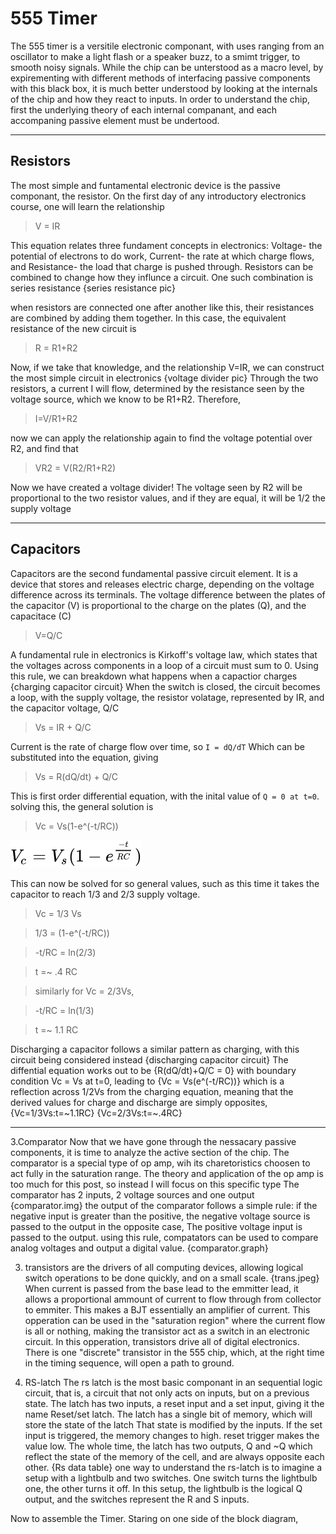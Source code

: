 
# 555 Timer

The 555 timer is a versitile electronic componant, with uses ranging from an oscillator to make a light flash or a speaker buzz, to a smimt trigger,
to smooth noisy signals. While the chip can be unterstood as a macro level, by expirementing with different methods of interfacing passive
components with this black box, it is much better understood by looking at the internals of the chip and how they react to inputs. In order to 
understand the chip, first the underlying theory of each internal companant, and each accompaning passive element must be undertood. 

-------
## Resistors

The most simple and funtamental electronic device is the passive componant, the resistor. On the first day of any introductory electronics course, one 
will learn the relationship

>V = IR

This equation relates three fundament concepts in electronics: Voltage- the potential of electrons to do work,
Current- the rate at which charge flows, and Resistance- the load that charge is pushed through. Resistors can be combined to change how they
influnce a circuit. One such combination is series resistance
{series resistance pic}


when resistors are connected one after another like this, their resistances are combined by adding them together. In this case, the equivalent 
resistance of the new circuit is 
>R = R1+R2

Now, if we take that knowledge, and the relationship V=IR, we can construct the most simple circuit in electronics
{voltage divider pic}
Through the two resistors, a current I will flow, determined by the resistance seen by the voltage source, which we know to be R1+R2. Therefore,
>I=V/R1+R2

now we can apply the relationship again to find the voltage potential over R2, and find that 
>VR2 = V(R2/R1+R2)

Now we have created a voltage divider! The voltage seen by R2 will be proportional to the two resistor values, and if they are equal, it will be 1/2 the supply voltage

-----

## Capacitors
Capacitors are the second fundamental passive circuit element. It is a device that stores and releases electric charge, depending on the voltage
difference across its terminals. The voltage difference between the plates of the capacitor (V) is proportional to the charge on the plates (Q), and the capacitace (C)
>V=Q/C

A fundamental rule in electronics is Kirkoff's voltage law, which states that the voltages across components in a loop of a circuit must sum to 0.
Using this rule, we can breakdown what happens when a capactior charges
{charging capacitor circuit}
When the switch is closed, the circuit becomes a loop, with the supply voltage, the resistor volatage, represented by IR, and the capacitor voltage, Q/C
>Vs = IR + Q/C

Current is the rate of charge flow over time, so
`I = dQ/dT` Which can be substituted into the equation, giving

>Vs = R(dQ/dt) + Q/C

This is first order differential equation, with the inital value of `Q = 0 at t=0`. solving this, the general solution is 
>Vc = Vs(1-e^(-t/RC))

![alt-text](/images/555_timer1.svg)

This can now be solved for so general values, such as this time it takes the capacitor to reach 1/3 and 2/3 supply voltage. 
>Vc = 1/3 Vs

>1/3 = (1-e^(-t/RC))

>-t/RC = ln(2/3)

>t =~ .4 RC

> similarly for Vc = 2/3Vs, 

>-t/RC = ln(1/3)

>t =~ 1.1 RC

Discharging a capacitor follows a similar pattern as charging, with this circuit being considered instead
{discharging capacitor circuit}
The diffential equation works out to be 
{R(dQ/dt)+Q/C = 0}
with boundary condition Vc = Vs at t=0, leading to 
{Vc = Vs(e^(-t/RC))}
which is a reflection across 1/2Vs from the charging equation, meaning that the derived values for charge and discharge are simply opposites,
{Vc=1/3Vs:t=~1.1RC}
{Vc=2/3Vs:t=~.4RC}

----

3.Comparator
Now that we have gone through the nessacary passive components, it is time to analyze the active section of the chip. 
The comparator is a special type of op amp, wih its charetoristics choosen to act fully in the saturation range. 
The theory and application of the op amp is too much for this post, so instead I will focus on this specific type
The comparator has 2 inputs, 2 voltage sources and one output
{comparator.img}
the output of the comparator follows a simple rule: if the negative input is greater than the positive, the negative voltage source is passed to the output
in the opposite case, The positive voltage input is passed to the output.
using this rule, compatators can be used to compare analog voltages and output a digital value. 
{comparator.graph}

3. transistors are the drivers of all computing devices, allowing logical switch operations to be done quickly, and on a small scale. 
{trans.jpeg}
When current is passed from the base lead to the emmitter lead, it allows a proportional ammount of current to flow through from collector to emmiter.
This makes a BJT essentially an amplifier of current. This opperation can be used in the "saturation region" where the current flow is all or nothing,
making the transistor act as a switch in an electronic circuit. In this opperation, transistors drive all of digital electronics.
There is one "discrete" transistor in the 555 chip, which, at the right time in the timing sequence, will open a path to ground.

5. RS-latch 
The rs latch is the most basic componant in an sequential logic circuit, that is, a circuit that not only acts on inputs, but on a previous state.
The latch has two inputs, a reset input and a set input, giving it the name Reset/set latch. The latch has a single bit of memory, which will store the state of the latch
That state is modified by the inputs. If the set input is triggered, the memory changes to high. reset trigger makes the value low. 
The whole time, the latch has two outputs, Q and ~Q which reflect the state of the memory of the cell, and are always opposite each other. 
{Rs data table}
one way to understand the rs-latch is to imagine a setup with a lightbulb and two switches. One switch turns the lightbulb one, the other turns it off.
In this setup, the lightbulb is the logical Q output, and the switches represent the R and S inputs. 

Now to assemble the Timer. Staring on one side of the block diagram, 









 












